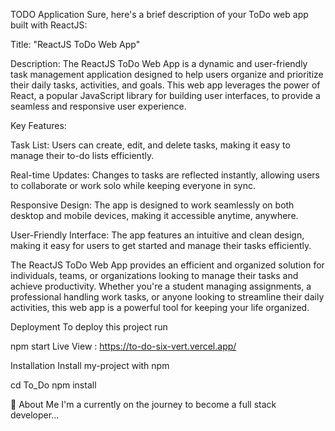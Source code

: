 TODO Application
Sure, here's a brief description of your ToDo web app built with ReactJS:

Title: "ReactJS ToDo Web App"

Description: The ReactJS ToDo Web App is a dynamic and user-friendly task management application designed to help users organize and prioritize their daily tasks, activities, and goals. This web app leverages the power of React, a popular JavaScript library for building user interfaces, to provide a seamless and responsive user experience.

Key Features:

Task List: Users can create, edit, and delete tasks, making it easy to manage their to-do lists efficiently.

Real-time Updates: Changes to tasks are reflected instantly, allowing users to collaborate or work solo while keeping everyone in sync.

Responsive Design: The app is designed to work seamlessly on both desktop and mobile devices, making it accessible anytime, anywhere.

User-Friendly Interface: The app features an intuitive and clean design, making it easy for users to get started and manage their tasks efficiently.

The ReactJS ToDo Web App provides an efficient and organized solution for individuals, teams, or organizations looking to manage their tasks and achieve productivity. Whether you're a student managing assignments, a professional handling work tasks, or anyone looking to streamline their daily activities, this web app is a powerful tool for keeping your life organized.

Deployment
To deploy this project run

  npm start
Live View : https://to-do-six-vert.vercel.app/

Installation
Install my-project with npm

cd To_Do
  npm install 
  
🚀 About Me
I'm a currently on the journey to become a full stack developer...
